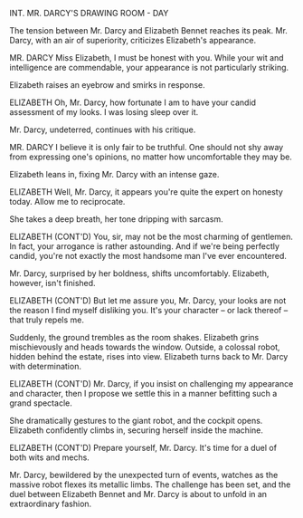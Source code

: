 

INT. MR. DARCY'S DRAWING ROOM - DAY

The tension between Mr. Darcy and Elizabeth Bennet reaches its peak. Mr. Darcy, with an air of superiority, criticizes Elizabeth's appearance.

MR. DARCY
Miss Elizabeth, I must be honest with you. While your wit and intelligence are commendable, your appearance is not particularly striking.

Elizabeth raises an eyebrow and smirks in response.

ELIZABETH
Oh, Mr. Darcy, how fortunate I am to have your candid assessment of my looks. I was losing sleep over it.

Mr. Darcy, undeterred, continues with his critique.

MR. DARCY
I believe it is only fair to be truthful. One should not shy away from expressing one's opinions, no matter how uncomfortable they may be.

Elizabeth leans in, fixing Mr. Darcy with an intense gaze.

ELIZABETH
Well, Mr. Darcy, it appears you're quite the expert on honesty today. Allow me to reciprocate.

She takes a deep breath, her tone dripping with sarcasm.

ELIZABETH (CONT'D)
You, sir, may not be the most charming of gentlemen. In fact, your arrogance is rather astounding. And if we're being perfectly candid, you're not exactly the most handsome man I've ever encountered.

Mr. Darcy, surprised by her boldness, shifts uncomfortably. Elizabeth, however, isn't finished.

ELIZABETH (CONT'D)
But let me assure you, Mr. Darcy, your looks are not the reason I find myself disliking you. It's your character – or lack thereof – that truly repels me.

Suddenly, the ground trembles as the room shakes. Elizabeth grins mischievously and heads towards the window. Outside, a colossal robot, hidden behind the estate, rises into view. Elizabeth turns back to Mr. Darcy with determination.

ELIZABETH (CONT'D)
Mr. Darcy, if you insist on challenging my appearance and character, then I propose we settle this in a manner befitting such a grand spectacle.

She dramatically gestures to the giant robot, and the cockpit opens. Elizabeth confidently climbs in, securing herself inside the machine.

ELIZABETH (CONT'D)
Prepare yourself, Mr. Darcy. It's time for a duel of both wits and mechs.

Mr. Darcy, bewildered by the unexpected turn of events, watches as the massive robot flexes its metallic limbs. The challenge has been set, and the duel between Elizabeth Bennet and Mr. Darcy is about to unfold in an extraordinary fashion.
